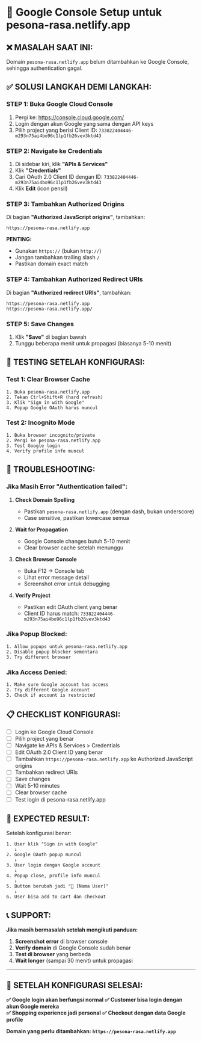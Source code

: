 # 🔧 Google Console Setup untuk pesona-rasa.netlify.app

## ❌ MASALAH SAAT INI:
Domain `pesona-rasa.netlify.app` belum ditambahkan ke Google Console, sehingga authentication gagal.

## ✅ SOLUSI LANGKAH DEMI LANGKAH:

### **STEP 1: Buka Google Cloud Console**
1. Pergi ke: https://console.cloud.google.com/
2. Login dengan akun Google yang sama dengan API keys
3. Pilih project yang berisi Client ID: `733822404446-m293n75ai4bo96c1lp1fb26vev3ktd43`

### **STEP 2: Navigate ke Credentials**
1. Di sidebar kiri, klik **"APIs & Services"**
2. Klik **"Credentials"**
3. Cari OAuth 2.0 Client ID dengan ID: `733822404446-m293n75ai4bo96c1lp1fb26vev3ktd43`
4. Klik **Edit** (icon pensil)

### **STEP 3: Tambahkan Authorized Origins**
Di bagian **"Authorized JavaScript origins"**, tambahkan:

```
https://pesona-rasa.netlify.app
```

**PENTING:** 
- Gunakan `https://` (bukan `http://`)
- Jangan tambahkan trailing slash `/`
- Pastikan domain exact match

### **STEP 4: Tambahkan Authorized Redirect URIs**
Di bagian **"Authorized redirect URIs"**, tambahkan:

```
https://pesona-rasa.netlify.app
https://pesona-rasa.netlify.app/
```

### **STEP 5: Save Changes**
1. Klik **"Save"** di bagian bawah
2. Tunggu beberapa menit untuk propagasi (biasanya 5-10 menit)

## 🧪 TESTING SETELAH KONFIGURASI:

### **Test 1: Clear Browser Cache**
```
1. Buka pesona-rasa.netlify.app
2. Tekan Ctrl+Shift+R (hard refresh)
3. Klik "Sign in with Google"
4. Popup Google OAuth harus muncul
```

### **Test 2: Incognito Mode**
```
1. Buka browser incognito/private
2. Pergi ke pesona-rasa.netlify.app  
3. Test Google login
4. Verify profile info muncul
```

## 🔧 TROUBLESHOOTING:

### **Jika Masih Error "Authentication failed":**

1. **Check Domain Spelling**
   - Pastikan `pesona-rasa.netlify.app` (dengan dash, bukan underscore)
   - Case sensitive, pastikan lowercase semua

2. **Wait for Propagation**
   - Google Console changes butuh 5-10 menit
   - Clear browser cache setelah menunggu

3. **Check Browser Console**
   - Buka F12 → Console tab
   - Lihat error message detail
   - Screenshot error untuk debugging

4. **Verify Project**
   - Pastikan edit OAuth client yang benar
   - Client ID harus match: `733822404446-m293n75ai4bo96c1lp1fb26vev3ktd43`

### **Jika Popup Blocked:**
```
1. Allow popups untuk pesona-rasa.netlify.app
2. Disable popup blocker sementara
3. Try different browser
```

### **Jika Access Denied:**
```
1. Make sure Google account has access
2. Try different Google account
3. Check if account is restricted
```

## 📋 CHECKLIST KONFIGURASI:

- [ ] Login ke Google Cloud Console
- [ ] Pilih project yang benar
- [ ] Navigate ke APIs & Services > Credentials  
- [ ] Edit OAuth 2.0 Client ID yang benar
- [ ] Tambahkan `https://pesona-rasa.netlify.app` ke Authorized JavaScript origins
- [ ] Tambahkan redirect URIs
- [ ] Save changes
- [ ] Wait 5-10 minutes
- [ ] Clear browser cache
- [ ] Test login di pesona-rasa.netlify.app

## 🎯 EXPECTED RESULT:

Setelah konfigurasi benar:

```
1. User klik "Sign in with Google"
   ↓
2. Google OAuth popup muncul
   ↓  
3. User login dengan Google account
   ↓
4. Popup close, profile info muncul
   ↓
5. Button berubah jadi "👤 [Nama User]"
   ↓
6. User bisa add to cart dan checkout
```

## 📞 SUPPORT:

**Jika masih bermasalah setelah mengikuti panduan:**

1. **Screenshot error** di browser console
2. **Verify domain** di Google Console sudah benar
3. **Test di browser** yang berbeda
4. **Wait longer** (sampai 30 menit) untuk propagasi

---

## 🚀 SETELAH KONFIGURASI SELESAI:

**✅ Google login akan berfungsi normal**
**✅ Customer bisa login dengan akun Google mereka**  
**✅ Shopping experience jadi personal**
**✅ Checkout dengan data Google profile**

**Domain yang perlu ditambahkan: `https://pesona-rasa.netlify.app`**
